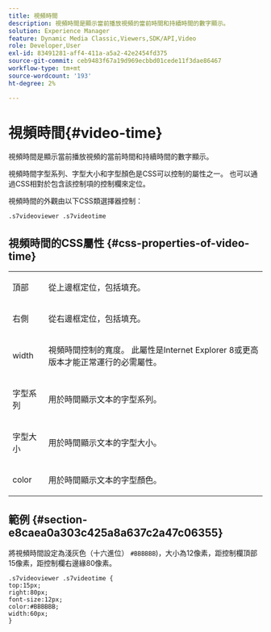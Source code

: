 ```yaml
---
title: 視頻時間
description: 視頻時間是顯示當前播放視頻的當前時間和持續時間的數字顯示。
solution: Experience Manager
feature: Dynamic Media Classic,Viewers,SDK/API,Video
role: Developer,User
exl-id: 83491281-aff4-411a-a5a2-42e2454fd375
source-git-commit: ceb9483f67a19d969ecbbd01cede11f3dae86467
workflow-type: tm+mt
source-wordcount: '193'
ht-degree: 2%

---
```


# 視頻時間{#video-time}

視頻時間是顯示當前播放視頻的當前時間和持續時間的數字顯示。

<!--<a id="section_061E550C1C1D4DB2BD663A898895B38C"></a>-->

視頻時間字型系列、字型大小和字型顏色是CSS可以控制的屬性之一。 也可以通過CSS相對於包含該控制項的控制欄來定位。

視頻時間的外觀由以下CSS類選擇器控制：

```
.s7videoviewer .s7videotime
```

## 視頻時間的CSS屬性 {#css-properties-of-video-time}

<table id="table_C48C56E696304C9BAFEE71BA9EA9A174"> 
 <tbody> 
  <tr> 
   <td colname="col1"> <p> <span class="codeph"> 頂部 </span> </p> </td> 
   <td colname="col2"> <p>從上邊框定位，包括填充。 </p> </td> 
  </tr> 
  <tr> 
   <td colname="col1"> <p> <span class="codeph"> 右側 </span> </p> </td> 
   <td colname="col2"> <p>從右邊框定位，包括填充。 </p> </td> 
  </tr> 
  <tr> 
   <td colname="col1"> <p> <span class="codeph"> width </span> </p> </td> 
   <td colname="col2"> <p> 視頻時間控制的寬度。 此屬性是Internet Explorer 8或更高版本才能正常運行的必需屬性。 </p> </td> 
  </tr> 
  <tr> 
   <td colname="col1"> <p> <span class="codeph"> 字型系列 </span> </p> </td> 
   <td colname="col2"> <p>用於時間顯示文本的字型系列。 </p> </td> 
  </tr> 
  <tr> 
   <td colname="col1"> <p> <span class="codeph"> 字型大小 </span> </p> </td> 
   <td colname="col2"> <p>用於時間顯示文本的字型大小。 </p> </td> 
  </tr> 
  <tr> 
   <td colname="col1"> <p> <span class="codeph"> color </span> </p> </td> 
   <td colname="col2"> <p>用於時間顯示文本的字型顏色。 </p> </td> 
  </tr> 
 </tbody> 
</table>

## 範例 {#section-e8caea0a303c425a8a637c2a47c06355}

將視頻時間設定為淺灰色（十六進位） `#BBBBBB`)，大小為12像素，距控制欄頂部15像素，距控制欄右邊緣80像素。

```
.s7videoviewer .s7videotime { 
top:15px; 
right:80px; 
font-size:12px; 
color:#BBBBBB; 
width:60px;  
}
```
